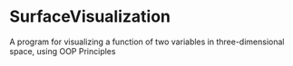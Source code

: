 # SurfaceVisualization
A program for visualizing a function of two variables in three-dimensional space, using OOP Principles

